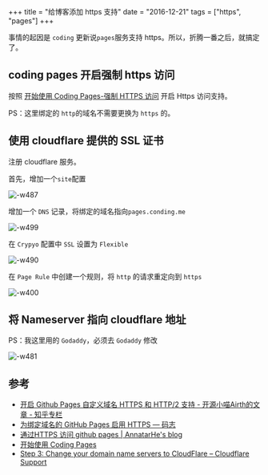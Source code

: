 +++
title = "给博客添加 https 支持"
date = "2016-12-21"
tags = ["https", "pages"]
+++


事情的起因是 `coding` 更新说`pages`服务支持 https。所以，折腾一番之后，就搞定了。

## coding pages 开启强制 https 访问

按照 [开始使用 Coding Pages-强制 HTTPS 访问](https://coding.net/help/doc/pages/getting-started.html#https-) 开启 Https 访问支持。

PS：这里绑定的 `http`的域名不需要更换为 `https` 的。

## 使用 cloudflare 提供的 SSL 证书

注册 cloudflare 服务。

首先，增加一个`site`配置

![-w487](http://7xqakm.com1.z0.glb.clouddn.com/2016-12-21-14822980860035.jpg)

增加一个 `DNS` 记录，将绑定的域名指向`pages.conding.me` 

![-w499](http://7xqakm.com1.z0.glb.clouddn.com/2016-12-21-14822981467604.jpg)

在 `Crypyo` 配置中 `SSL` 设置为 `Flexible`

![-w490](http://7xqakm.com1.z0.glb.clouddn.com/2016-12-21-14822983519779.jpg)


在 `Page Rule` 中创建一个规则，将 `http` 的请求重定向到 `https`

![-w400](http://7xqakm.com1.z0.glb.clouddn.com/2016-12-21-14822984253436.jpg)



## 将 Nameserver 指向 cloudflare 地址

PS：我这里用的 `Godaddy`，必须去 `Godaddy` 修改

![-w481](http://7xqakm.com1.z0.glb.clouddn.com/2016-12-21-14822982467422.jpg)


## 参考


* [开启 Github Pages 自定义域名 HTTPS 和 HTTP/2 支持​ - 开源小喵Airth的文章 - 知乎专栏](https://zhuanlan.zhihu.com/p/22667528)
* [为绑定域名的 GitHub Pages 启用 HTTPS — 码志](http://mazhuang.org/2016/05/21/enable-https-for-github-pages/)
* [通过HTTPS 访问 github pages | AnnatarHe's blog](https://annatarhe.github.io/2016/03/17/make-github-pages-over-https.html)
* [开始使用 Coding Pages](https://coding.net/help/doc/pages/getting-started.html#https-)
* [Step 3: Change your domain name servers to CloudFlare – Cloudflare Support](https://support.cloudflare.com/hc/en-us/articles/205195708-Step-3-Change-your-domain-name-servers-to-CloudFlare?flash_digest=b9b3aa4d059e124297df532afaebe4f2a1bc454a)


